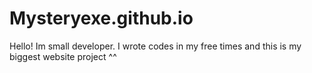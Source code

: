 # Mysteryexe.github.io
Hello!
Im small developer. I wrote codes in my free times and this is my biggest website project ^^
